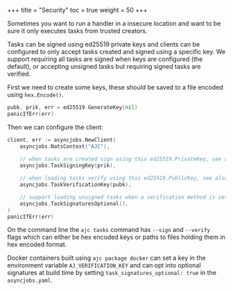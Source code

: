 +++
title = "Security"
toc = true
weight = 50
+++

Sometimes you want to run a handler in a insecure location and want to be sure it only executes tasks from trusted creators.

Tasks can be signed using ed25519 private keys and clients can be configured to only accept tasks created and signed using
a specific key.  We support requiring all tasks are signed when keys are configured (the default), or accepting unsigned tasks
but requiring signed tasks are verified.

First we need to create some keys, these should be saved to a file encoded using `hex.Encode()`.

```go
pubk, prik, err = ed25519.GenerateKey(nil)
panicIfErr(err)
```

Then we can configure the client:

```go
client, err := asyncjobs.NewClient(
    asyncjobs.NatsContext("AJC"),
	
    // when tasks are created sign using this ed25519.PrivateKey, see also TaskSigningSeedFile()
    asyncjobs.TaskSigningKey(prik),

    // when loading tasks verify using this ed25519.PublicKey, see also TaskVerificationKeyFile()
    asyncjobs.TaskVerificationKey(pubk),

    // support loading unsigned tasks when a verification method is set, disabled by default
    asyncjobs.TaskSignaturesOptional(),
)
panicIfErr(err)
```

On the command line the `ajc tasks` command has `--sign` and `--verify` flags which can either be hex encoded keys
or paths to files holding them in hex encoded format.

Docker containers built using `ajc package docker` can set a key in the environment variable `AJ_VERIFICATION_KEY` and
can opt into optional signatures at build time by setting `task_signatures_optional: true` in the `asyncjobs.yaml`.